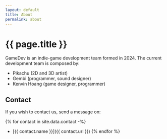 ```yaml
---
layout: default
title: About
permalink: about
---
```


# {{ page.title }}

GameDev is an indie-game development team formed in 2024.
The current development team is composed by:

- Pikachu (2D and 3D artist)
- Gembi (programmer, sound designer)
- Kenvin Hoang (game designer, programmer)

## Contact

If you wish to contact us, send a message on:

{% for contact in site.data.contact -%}
- [{{ contact.name }}]({{ contact.url }})
{% endfor %}
